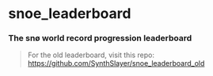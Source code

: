# snoe_leaderboard
### The snø world record progression leaderboard
> For the old leaderboard, visit this repo: https://github.com/SynthSlayer/snoe_leaderboard_old

